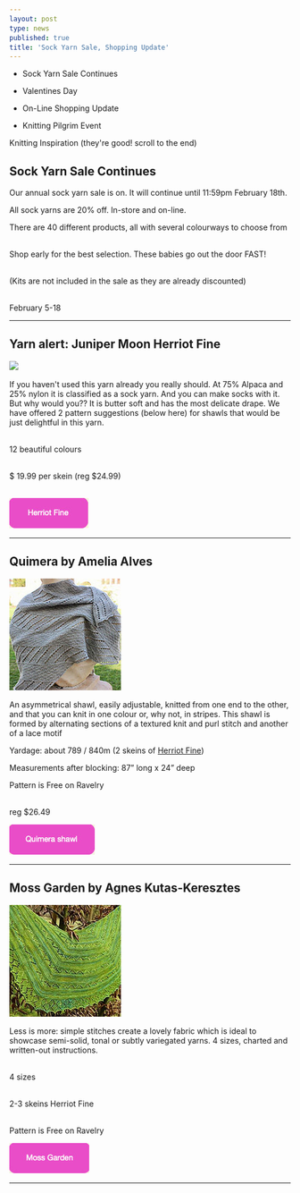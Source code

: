 ```yaml
---
layout: post
type: news
published: true
title: 'Sock Yarn Sale, Shopping Update'
---
```


- Sock Yarn Sale Continues

- Valentines Day

- On-Line Shopping Update

- Knitting Pilgrim Event

Knitting Inspiration (they're good! scroll to the end)
<h2>Sock Yarn Sale Continues</h2>
<p>Our annual sock yarn sale is on. It will continue until 11:59pm February 18th.<br />

All sock yarns are 20% off. In-store and on-line.<br />

There are 40 different products, all with several colourways to choose from<br /><br />

Shop early for the best selection. These babies go out the door FAST!<br /><br />

(Kits are not included in the sale as they are already discounted)<br /><br />

February 5-18</p>
<hr />

<h2>Yarn alert: Juniper Moon Herriot Fine</h2>
<p><a href="https://www.woolandsilkcoshop.com/products/herriot-fine"><img src="/img/juniper.jpg"></a><br />

If you haven't used this yarn already you really should. At 75% Alpaca and 25% nylon it is classified as a sock yarn. And you can make socks with it. But why would you?? It is butter soft and has the most delicate drape. We have offered 2 pattern suggestions (below here) for shawls that would be just delightful in this yarn.<br /><br />

12 beautiful colours<br /><br />

$ 19.99 per skein (reg $24.99)<br /><br />


 <a href="https://www.woolandsilkcoshop.com/products/herriot-fine"><img src="/img/btn_juniper.jpg"></a></p>

<hr />


<h2> Quimera by Amelia Alves</h2>
<p><a href="https://www.ravelry.com/patterns/library/quimera---utopia-project-1st-edition"><img src="/img/quirnera.jpg"></a> <br />

An asymmetrical shawl, easily adjustable, knitted from one end to the other, and that you can knit in one colour or, why not, in stripes. This shawl is formed by alternating sections of a textured knit and purl stitch and another of a lace motif

Yardage: about 789 / 840m (2 skeins of <a href="https://www.woolandsilkcoshop.com/products/herriot-fine">Herriot Fine</a>)

Measurements after blocking: 87” long x 24” deep

Pattern is Free on Ravelry<br /><br />

reg $26.49<br />

<a href="https://www.ravelry.com/patterns/library/quimera---utopia-project-1st-edition"><img src="/img/btn_quirnera.jpg"></a></p>

<hr />
<h2> Moss Garden by Agnes Kutas-Keresztes</h2>
<p><a href="https://www.ravelry.com/patterns/library/moss-garden"><img src="/img/moss_green.jpg"></a> <br />

Less is more: simple stitches create a lovely fabric which is ideal to showcase semi-solid, tonal or subtly variegated yarns. 4 sizes, charted and written-out instructions.<br /><br />

4 sizes<br /><br />

2-3 skeins Herriot Fine<br /><br />

Pattern is Free on Ravelry<br />

<a href="https://www.ravelry.com/patterns/library/moss-garden"><img src="/img/btn_moss_garden.jpg"></a></p>

<hr />
